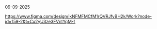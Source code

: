 09-09-2025

https://www.figma.com/design/ikNFMFMCfM1rQVRJfvBH2k/Work?node-id=159-2&t=Cu2yU3ze3FVntYqM-1
